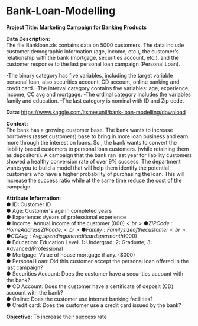 # Bank-Loan-Modelling
<b>Project Title: Marketing Campaign for Banking Products</b>

<b>Data Description:</b> <br>
The file Bankloan.xls contains data on 5000 customers. The data include customer
demographic information (age, income, etc.), the customer's relationship with the bank
(mortgage, securities account, etc.), and the customer response to the last personal
loan campaign (Personal Loan).

-The binary category has five variables, including the target variable personal loan, also securities account, CD account, online banking and credit card.
-The interval category contains five variables: age, experience, income, CC avg and mortgage.
-The ordinal category includes the variables family and education.
-The last category is nominal with ID and Zip code.

<b>Data:</b> https://www.kaggle.com/itsmesunil/bank-loan-modelling/download

<b>Context:</b><br>
The bank has a growing customer base. The bank wants to increase borrowers (asset
customers) base to bring in more loan business and earn more through the interest on
loans. So , the bank wants to convert the liability based customers to personal loan
customers. (while retaining them as depositors). A campaign that the bank ran last year
for liability customers showed a healthy conversion rate of over 9% success. The
department wants you to build a model that will help them identify the potential
customers who have a higher probability of purchasing the loan. This will increase the
success ratio while at the same time reduce the cost of the campaign.

<b>Attribute Information:</b><br>
● ID: Customer ID<br>
● Age: Customer's age in completed years<br>
● Experience: #years of professional experience<br>
● Income: Annual income of the customer ($000)<br>
● ZIP Code: Home Address ZIP code.<br>
● Family: Family size of the customer<br>
● CCAvg: Avg. spending on credit cards per month ($000)<br>
● Education: Education Level. 1: Undergrad; 2: Graduate; 3:
Advanced/Professional<br>
● Mortgage: Value of house mortgage if any. ($000)<br>
● Personal Loan: Did this customer accept the personal loan offered in the last
campaign?<br>
● Securities Account: Does the customer have a securities account with the bank?<br>
● CD Account: Does the customer have a certificate of deposit (CD) account with
the bank?<br>
● Online: Does the customer use internet banking facilities?<br>
● Credit card: Does the customer use a credit card issued by the bank?<br>

<b>Objective:</b>
To increase their success rate

